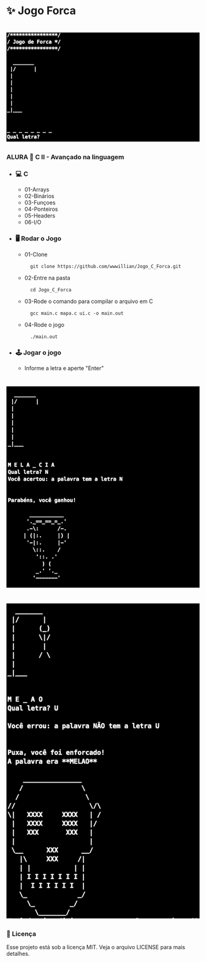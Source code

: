 # ✨ Jogo Forca

<h1 align="center">
  <img src=".github/forca.png" />
</h1>

### ALURA 🚀  C II - Avançado na linguagem

- ### 💻 C
    - 01-Arrays
    - 02-Binários
    - 03-Funçoes
    - 04-Ponteiros
    - 05-Headers
    - 06-I/O

- ### 🖥 Rodar o Jogo
    - 01-Clone

            git clone https://github.com/wwwillian/Jogo_C_Forca.git

    - 02-Entre na pasta

            cd Jogo_C_Forca

    - 03-Rode o comando para compilar o arquivo em C

            gcc main.c mapa.c ui.c -o main.out 

    - 04-Rode o jogo

            ./main.out 


- ### 🕹 Jogar o jogo
    - Informe a letra e aperte "Enter"

<h1 align="center">

  <img src=".github/ganhou.png" />
    <br>
   <br>
  <img src=".github/perdou.png" />
</h1>

### 📝 Licença
Esse projeto está sob a licença MIT. Veja o arquivo LICENSE para mais detalhes.

